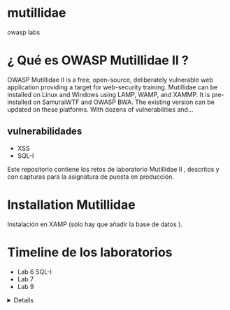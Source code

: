 # mutillidae
owasp labs 


# ¿ Qué es  OWASP Mutillidae II ?

OWASP Mutillidae II is a free, open-source, deliberately vulnerable web application providing a target for web-security training. Mutillidae can be installed on Linux and Windows using LAMP, WAMP, and XAMMP. It is pre-installed on SamuraiWTF and OWASP BWA. The existing version can be updated on these platforms. With dozens of vulnerabilities and…

## vulnerabilidades 
  - XSS
  - SQL-I

Este repositorio contiene los retos de laboratorio Mutillidae II , descritos y con capturas para la asignatura de puesta en producción.


# Installation Mutillidae
  Instalación en XAMP (solo hay que añadir la base de datos ).
  
  
# Timeline de los laboratorios

  - Lab 6 SQL-I 
  - Lab 7
  - Lab 9
<details>
<summary>Details</summary>
<br />

asdasd
adfsd
</details>
